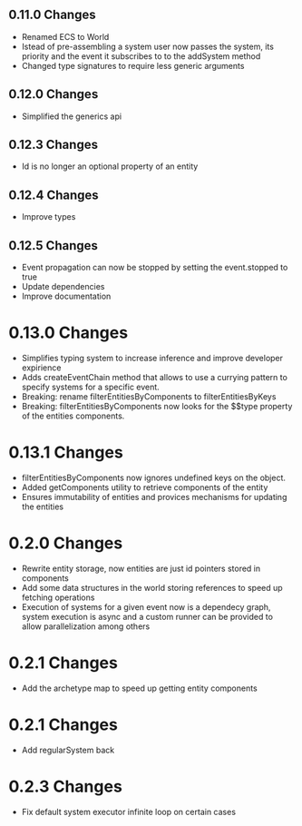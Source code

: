 

## 0.11.0 Changes
- Renamed ECS to World
- Istead of pre-assembling a system user now passes the system, its priority and the event it subscribes to to the addSystem method
- Changed type signatures to require less generic arguments

## 0.12.0 Changes
- Simplified the generics api

## 0.12.3 Changes
- Id is no longer an optional property of an entity

## 0.12.4 Changes
- Improve types

## 0.12.5 Changes
- Event propagation can now be stopped by setting the event.stopped to true
- Update dependencies
- Improve documentation 

 # 0.13.0 Changes
 - Simplifies typing system to increase inference and improve developer expirience
 - Adds createEventChain method that allows to use a currying pattern to specify systems for a specific event.
 - Breaking: rename filterEntitiesByComponents to filterEntitiesByKeys
 - Breaking: filterEntitiesByComponents now looks for the $$type property of the entities components.

# 0.13.1 Changes
 -  filterEntitiesByComponents now ignores undefined keys on the object.
 -  Added getComponents utility to retrieve components of the entity
 -  Ensures immutability of entities and provices mechanisms for updating the entities


# 0.2.0 Changes
  - Rewrite entity storage, now entities are just id pointers stored in components
  - Add some data structures in the world storing references to speed up fetching operations
  - Execution of systems for a given event now is a dependecy graph, system execution is async and a custom runner can be provided to allow parallelization among others


# 0.2.1 Changes
 - Add the archetype map to speed up getting entity components

# 0.2.1 Changes
- Add regularSystem back

# 0.2.3 Changes
- Fix default system executor infinite loop on certain cases